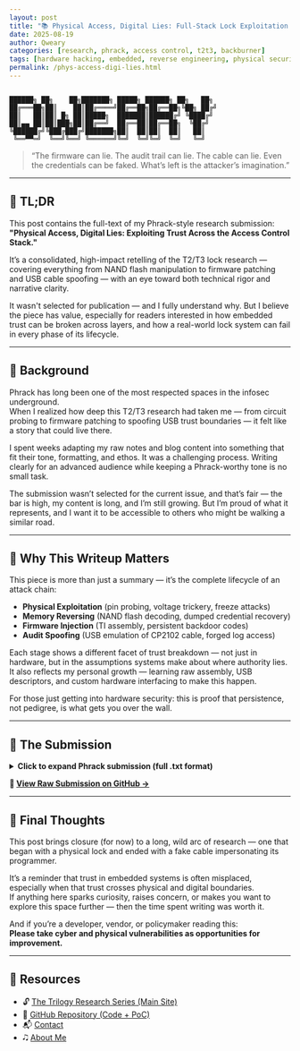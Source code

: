 ```yaml
---
layout: post
title: "📚 Physical Access, Digital Lies: Full-Stack Lock Exploitation — Phrack Submission 📚"
date: 2025-08-19
author: Qweary
categories: [research, phrack, access control, t2t3, backburner]
tags: [hardware hacking, embedded, reverse engineering, physical security, t2t3, CP2102, MSP430, phrack, NAND, USB, audit]
permalink: /phys-access-digi-lies.html
---
```


<pre><code>
██████╗ ██╗    ██╗███████╗ █████╗ ██████╗ ██╗   ██╗
██╔═══██╗██║    ██║██╔════╝██╔══██╗██╔══██╗╚██╗ ██╔╝
██║   ██║██║ █╗ ██║█████╗  ███████║██████╔╝ ╚████╔╝ 
██║▄▄ ██║██║███╗██║██╔══╝  ██╔══██║██╔══██╗  ╚██╔╝  
╚██████╔╝╚███╔███╔╝███████╗██║  ██║██║  ██║   ██║   
 ╚══▀▀═╝  ╚══╝╚══╝ ╚══════╝╚═╝  ╚═╝╚═╝  ╚═╝   ╚═╝   
</code></pre>

> “The firmware can lie. The audit trail can lie. The cable can lie.
> Even the credentials can be faked. What’s left is the attacker’s imagination.”

---

## 📌 TL;DR

This post contains the full-text of my Phrack-style research submission:  
**"Physical Access, Digital Lies: Exploiting Trust Across the Access Control Stack."**

It’s a consolidated, high-impact retelling of the T2/T3 lock research — covering everything from NAND flash manipulation to firmware patching and USB cable spoofing — with an eye toward both technical rigor and narrative clarity.

It wasn't selected for publication — and I fully understand why. But I believe the piece has value, especially for readers interested in how embedded trust can be broken across layers, and how a real-world lock system can fail in every phase of its lifecycle.

---

## 🧭 Background

Phrack has long been one of the most respected spaces in the infosec underground.  
When I realized how deep this T2/T3 research had taken me — from circuit probing to firmware patching to spoofing USB trust boundaries — it felt like a story that could live there.

I spent weeks adapting my raw notes and blog content into something that fit their tone, formatting, and ethos. It was a challenging process. Writing clearly for an advanced audience while keeping a Phrack-worthy tone is no small task.

The submission wasn’t selected for the current issue, and that’s fair — the bar is high, my content is long, and I’m still growing.
But I’m proud of what it represents, and I want it to be accessible to others who might be walking a similar road.

---

## 🧠 Why This Writeup Matters

This piece is more than just a summary — it’s the complete lifecycle of an attack chain:

- **Physical Exploitation** (pin probing, voltage trickery, freeze attacks)  
- **Memory Reversing** (NAND flash decoding, dumped credential recovery)  
- **Firmware Injection** (TI assembly, persistent backdoor codes)  
- **Audit Spoofing** (USB emulation of CP2102 cable, forged log access)

Each stage shows a different facet of trust breakdown — not just in hardware, but in the assumptions systems make about where authority lies.  
It also reflects my personal growth — learning raw assembly, USB descriptors, and custom hardware interfacing to make this happen.

For those just getting into hardware security: this is proof that persistence, not pedigree, is what gets you over the wall.

---

## 📜 The Submission

<details>
<summary><strong>Click to expand Phrack submission (full .txt format)</strong></summary>

<pre><code>
{% include backups/PhysAccessDigiLies_PhrackSub.txt %}
</code></pre>

</details>

**📎 [View Raw Submission on GitHub →](https://github.com/Qweary/T2-T3-Lock-Exploitation-Research/blob/main/PhysAccessDigiLies_PhrackSubPiano.txt)**

---

## 🧳 Final Thoughts

This post brings closure (for now) to a long, wild arc of research — one that began with a physical lock and ended with a fake cable impersonating its programmer.

It’s a reminder that trust in embedded systems is often misplaced, especially when that trust crosses physical and digital boundaries.  
If anything here sparks curiosity, raises concern, or makes you want to explore this space further — then the time spent writing was worth it.

And if you’re a developer, vendor, or policymaker reading this:  
**Please take cyber and physical vulnerabilities as opportunities for improvement.**

---

## 🔗 Resources

- 🔓 [The Trilogy Research Series (Main Site)](https://qweary.github.io)
- 💾 [GitHub Repository (Code + PoC)](https://github.com/Qweary/T2-T3-Lock-Exploitation-Research)
- 📬 [Contact](https://qweary.github.io/contact)
- 🎝️ [About Me](https://qweary.github.io/about)



